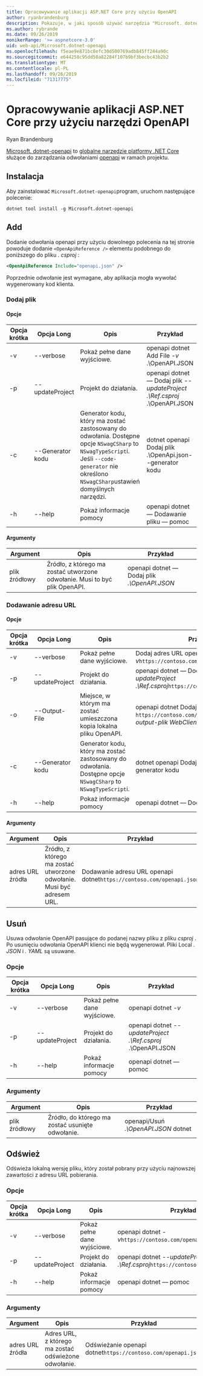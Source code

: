 ```yaml
---
title: Opracowywanie aplikacji ASP.NET Core przy użyciu OpenAPI
author: ryanbrandenburg
description: Pokazuje, w jaki sposób używać narzędzia "Microsoft. dotnet-openapi" w celu dodawania odwołań do plików OpenAPI.
ms.author: rybrande
ms.date: 09/26/2019
monikerRange: '>= aspnetcore-3.0'
uid: web-api/Microsoft.dotnet-openapi
ms.openlocfilehash: f5eae9e871bc8efc30d500769adb845ff244a90c
ms.sourcegitcommit: e644258c95dd50a82284f107b9bf3becbc43b2b2
ms.translationtype: MT
ms.contentlocale: pl-PL
ms.lasthandoff: 09/26/2019
ms.locfileid: "71317775"
---
```

# <a name="develop-aspnet-core-apps-using-openapi-tools"></a>Opracowywanie aplikacji ASP.NET Core przy użyciu narzędzi OpenAPI

Ryan Brandenburg

[Microsoft. dotnet-openapi](https://www.nuget.org/packages/Microsoft.dotnet-openapi) to [globalne narzędzie platformy .NET Core](/dotnet/core/tools/global-tools) służące do zarządzania odwołaniami [openapi](https://github.com/OAI/OpenAPI-Specification) w ramach projektu.

## <a name="installation"></a>Instalacja

Aby zainstalować `Microsoft.dotnet-openapi`program, uruchom następujące polecenie:

```dotnetcli
dotnet tool install -g Microsoft.dotnet-openapi
```

## <a name="add"></a>Add

Dodanie odwołania openapi przy użyciu dowolnego polecenia na tej stronie powoduje dodanie `<OpenApiReference />` elementu podobnego do poniższego do pliku *. csproj* :

```xml
<OpenApiReference Include="openapi.json" />
```

Poprzednie odwołanie jest wymagane, aby aplikacja mogła wywołać wygenerowany kod klienta.

<!-- TODO: Restore after https://github.com/aspnet/AspNetCore/issues/12738
### Add Project

#### Options

| Short option | Long option | Description | Example |
|-------|------|-------|---------|
| -v|--verbose | Show verbose output. |dotnet openapi add project *-v* ../Ref/ProjRef.csproj |
| -p|--project | The project to operate on. |dotnet openapi add project *--project .\Ref.csproj* ../Ref/ProjRef.csproj |

#### Arguments

|  Argument  | Description | Example |
|-------------|-------------|---------|
| source-file | The source to create a reference from. Must be a project file. |dotnet openapi add project *../Ref/ProjRef.csproj* | -->

### <a name="add-file"></a>Dodaj plik

#### <a name="options"></a>Opcje

| Opcja krótka| Opcja Long| Opis | Przykład |
|-------|------|-------|---------|
| -v|--verbose | Pokaż pełne dane wyjściowe. |openapi dotnet Add File *-v* .\OpenAPI.JSON |
| -p|--updateProject | Projekt do działania. |openapi dotnet — Dodaj plik *--updateProject .\Ref.csproj* .\OpenAPI.JSON |
| -c|--Generator kodu| Generator kodu, który ma zostać zastosowany do odwołania. Dostępne opcje `NSwagCSharp` to `NSwagTypeScript`i. Jeśli `--code-generator` nie określono `NSwagCSharp`ustawień domyślnych narzędzi.|dotnet openapi Dodaj plik .\OpenApi.json--generator kodu
| -h|--help|Pokaż informacje pomocy|openapi dotnet — Dodawanie pliku — pomoc|

#### <a name="arguments"></a>Argumenty

|  Argument  | Opis | Przykład |
|-------------|-------------|---------|
| plik źródłowy | Źródło, z którego ma zostać utworzone odwołanie. Musi to być plik OpenAPI. |openapi dotnet — Dodaj plik *.\OpenAPI.JSON* |

### <a name="add-url"></a>Dodawanie adresu URL

#### <a name="options"></a>Opcje

| Opcja krótka| Opcja Long| Opis | Przykład |
|-------|------|-------------|---------|
| -v|--verbose | Pokaż pełne dane wyjściowe. |Dodaj adres URL openapi dotnet *-v*`https://contoso.com/openapi.json` |
| -p|--updateProject | Projekt do działania. |openapi dotnet — Dodaj adres URL *--updateProject .\Ref.csproj*`https://contoso.com/openapi.json` |
| -o|--Output-File | Miejsce, w którym ma zostać umieszczona kopia lokalna pliku OpenAPI. |openapi dotnet Dodaj adres `https://contoso.com/openapi.json` URL- *-output-plik WebClient. JSON* |
| -c|--Generator kodu| Generator kodu, który ma zostać zastosowany do odwołania. Dostępne opcje `NSwagCSharp` to `NSwagTypeScript`i. |dotnet openapi Dodaj plik .\OpenApi.json--generator kodu
| -h|--help|Pokaż informacje pomocy|openapi dotnet — Dodaj adres URL — pomoc|

#### <a name="arguments"></a>Argumenty

|  Argument  | Opis | Przykład |
|-------------|-------------|---------|
| adres URL źródła | Źródło, z którego ma zostać utworzone odwołanie. Musi być adresem URL. |Dodawanie adresu URL openapi dotnet`https://contoso.com/openapi.json` |

## <a name="remove"></a>Usuń

Usuwa odwołanie OpenAPI pasujące do podanej nazwy pliku z pliku *csproj* . Po usunięciu odwołania OpenAPI klienci nie będą wygenerował. Pliki Local *. JSON* i *. YAML* są usuwane.

### <a name="options"></a>Opcje

| Opcja krótka| Opcja Long| Opis| Przykład |
|-------|------|------------|---------|
| -v|--verbose | Pokaż pełne dane wyjściowe. |openapi dotnet *-v*|
| -p|--updateProject | Projekt do działania. |openapi dotnet *--updateProject .\Ref.csproj* .\OpenAPI.JSON |
| -h|--help|Pokaż informacje pomocy|openapi dotnet — pomoc|

### <a name="arguments"></a>Argumenty

|  Argument  | Opis| Przykład |
| ------------|------------|---------|
| plik źródłowy | Źródło, do którego ma zostać usunięte odwołanie. |openapi/Usuń *.\OpenAPI.JSON* dotnet |

## <a name="refresh"></a>Odśwież

Odświeża lokalną wersję pliku, który został pobrany przy użyciu najnowszej zawartości z adresu URL pobierania.

### <a name="options"></a>Opcje

| Opcja krótka| Opcja Long| Opis | Przykład |
|-------|------|-------------|---------|
| -v|--verbose | Pokaż pełne dane wyjściowe. | openapi dotnet *-v*`https://contoso.com/openapi.json` |
| -p|--updateProject | Projekt do działania. | openapi dotnet *--updateProject .\Ref.csproj*`https://contoso.com/openapi.json` |
| -h|--help|Pokaż informacje pomocy|openapi dotnet — pomoc|

### <a name="arguments"></a>Argumenty

|  Argument  | Opis | Przykład |
| ------------|-------------|---------|
| adres URL źródła | Adres URL, z którego ma zostać odświeżone odwołanie. | Odświeżanie openapi dotnet`https://contoso.com/openapi.json` |
